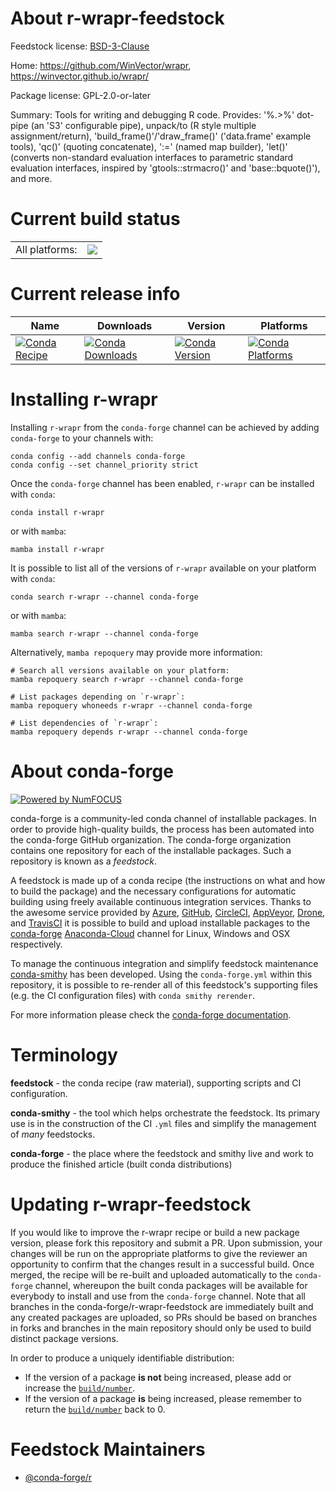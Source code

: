 About r-wrapr-feedstock
=======================

Feedstock license: [BSD-3-Clause](https://github.com/conda-forge/r-wrapr-feedstock/blob/main/LICENSE.txt)

Home: https://github.com/WinVector/wrapr, https://winvector.github.io/wrapr/

Package license: GPL-2.0-or-later

Summary: Tools for writing and debugging R code. Provides: '%.>%' dot-pipe (an 'S3' configurable pipe), unpack/to (R style multiple assignment/return), 'build_frame()'/'draw_frame()' ('data.frame' example tools), 'qc()' (quoting concatenate), ':=' (named map builder), 'let()' (converts non-standard evaluation interfaces to parametric standard evaluation interfaces, inspired by 'gtools::strmacro()' and 'base::bquote()'), and more.

Current build status
====================


<table><tr><td>All platforms:</td>
    <td>
      <a href="https://dev.azure.com/conda-forge/feedstock-builds/_build/latest?definitionId=17992&branchName=main">
        <img src="https://dev.azure.com/conda-forge/feedstock-builds/_apis/build/status/r-wrapr-feedstock?branchName=main">
      </a>
    </td>
  </tr>
</table>

Current release info
====================

| Name | Downloads | Version | Platforms |
| --- | --- | --- | --- |
| [![Conda Recipe](https://img.shields.io/badge/recipe-r--wrapr-green.svg)](https://anaconda.org/conda-forge/r-wrapr) | [![Conda Downloads](https://img.shields.io/conda/dn/conda-forge/r-wrapr.svg)](https://anaconda.org/conda-forge/r-wrapr) | [![Conda Version](https://img.shields.io/conda/vn/conda-forge/r-wrapr.svg)](https://anaconda.org/conda-forge/r-wrapr) | [![Conda Platforms](https://img.shields.io/conda/pn/conda-forge/r-wrapr.svg)](https://anaconda.org/conda-forge/r-wrapr) |

Installing r-wrapr
==================

Installing `r-wrapr` from the `conda-forge` channel can be achieved by adding `conda-forge` to your channels with:

```
conda config --add channels conda-forge
conda config --set channel_priority strict
```

Once the `conda-forge` channel has been enabled, `r-wrapr` can be installed with `conda`:

```
conda install r-wrapr
```

or with `mamba`:

```
mamba install r-wrapr
```

It is possible to list all of the versions of `r-wrapr` available on your platform with `conda`:

```
conda search r-wrapr --channel conda-forge
```

or with `mamba`:

```
mamba search r-wrapr --channel conda-forge
```

Alternatively, `mamba repoquery` may provide more information:

```
# Search all versions available on your platform:
mamba repoquery search r-wrapr --channel conda-forge

# List packages depending on `r-wrapr`:
mamba repoquery whoneeds r-wrapr --channel conda-forge

# List dependencies of `r-wrapr`:
mamba repoquery depends r-wrapr --channel conda-forge
```


About conda-forge
=================

[![Powered by
NumFOCUS](https://img.shields.io/badge/powered%20by-NumFOCUS-orange.svg?style=flat&colorA=E1523D&colorB=007D8A)](https://numfocus.org)

conda-forge is a community-led conda channel of installable packages.
In order to provide high-quality builds, the process has been automated into the
conda-forge GitHub organization. The conda-forge organization contains one repository
for each of the installable packages. Such a repository is known as a *feedstock*.

A feedstock is made up of a conda recipe (the instructions on what and how to build
the package) and the necessary configurations for automatic building using freely
available continuous integration services. Thanks to the awesome service provided by
[Azure](https://azure.microsoft.com/en-us/services/devops/), [GitHub](https://github.com/),
[CircleCI](https://circleci.com/), [AppVeyor](https://www.appveyor.com/),
[Drone](https://cloud.drone.io/welcome), and [TravisCI](https://travis-ci.com/)
it is possible to build and upload installable packages to the
[conda-forge](https://anaconda.org/conda-forge) [Anaconda-Cloud](https://anaconda.org/)
channel for Linux, Windows and OSX respectively.

To manage the continuous integration and simplify feedstock maintenance
[conda-smithy](https://github.com/conda-forge/conda-smithy) has been developed.
Using the ``conda-forge.yml`` within this repository, it is possible to re-render all of
this feedstock's supporting files (e.g. the CI configuration files) with ``conda smithy rerender``.

For more information please check the [conda-forge documentation](https://conda-forge.org/docs/).

Terminology
===========

**feedstock** - the conda recipe (raw material), supporting scripts and CI configuration.

**conda-smithy** - the tool which helps orchestrate the feedstock.
                   Its primary use is in the construction of the CI ``.yml`` files
                   and simplify the management of *many* feedstocks.

**conda-forge** - the place where the feedstock and smithy live and work to
                  produce the finished article (built conda distributions)


Updating r-wrapr-feedstock
==========================

If you would like to improve the r-wrapr recipe or build a new
package version, please fork this repository and submit a PR. Upon submission,
your changes will be run on the appropriate platforms to give the reviewer an
opportunity to confirm that the changes result in a successful build. Once
merged, the recipe will be re-built and uploaded automatically to the
`conda-forge` channel, whereupon the built conda packages will be available for
everybody to install and use from the `conda-forge` channel.
Note that all branches in the conda-forge/r-wrapr-feedstock are
immediately built and any created packages are uploaded, so PRs should be based
on branches in forks and branches in the main repository should only be used to
build distinct package versions.

In order to produce a uniquely identifiable distribution:
 * If the version of a package **is not** being increased, please add or increase
   the [``build/number``](https://docs.conda.io/projects/conda-build/en/latest/resources/define-metadata.html#build-number-and-string).
 * If the version of a package **is** being increased, please remember to return
   the [``build/number``](https://docs.conda.io/projects/conda-build/en/latest/resources/define-metadata.html#build-number-and-string)
   back to 0.

Feedstock Maintainers
=====================

* [@conda-forge/r](https://github.com/conda-forge/r/)

